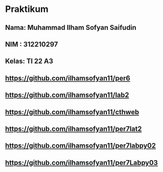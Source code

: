 # Praktikum

## Nama: Muhammad Ilham Sofyan Saifudin 
## NIM : 312210297
## Kelas: TI 22 A3

## https://github.com/ilhamsofyan11/per6

## https://github.com/ilhamsofyan11/lab2

## https://github.com/ilhamsofyan11/cthweb

## https://github.com/ilhamsofyan11/per7lat2

## https://github.com/ilhamsofyan11/per7labpy02

## https://github.com/ilhamsofyan11/per7Labpy03
